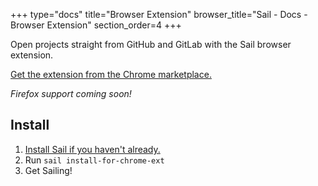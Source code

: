 +++
type="docs"
title="Browser Extension"
browser_title="Sail - Docs - Browser Extension"
section_order=4
+++

Open projects straight from GitHub and GitLab with the Sail browser extension.

[Get the extension from the Chrome marketplace.](https://chrome.google.com/webstore/detail/sail/deeepphleikpinikcbjplcgojfhkcmna)

_Firefox support coming soon!_

## Install

1. [Install Sail if you haven't already.](/docs/installation)
1. Run `sail install-for-chrome-ext`
1. Get Sailing!

